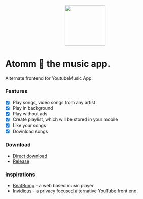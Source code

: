 <p align="center">
    <a href="#" >
        <img src="https://user-images.githubusercontent.com/43115551/152646825-10a0328c-b637-489a-9f66-dcfa82ce4fb8.png" width="128" height="128">
    </a>
</p>


# Atomm 🎸 the music app.

Alternate frontend for YoutubeMusic App. 


### Features

- [x] Play songs, video songs from any artist
- [x] Play in background
- [x] Play without ads
- [x] Create playlist, which will be stored in your mobile
- [x] Like your songs
- [x] Download songs 

### Download
- [Direct download](https://github.com/vj-abishek/atomm/releases/download/v1.0/app-release.apk)
- [Release](https://github.com/vj-abishek/atomm/releases/tag/v1.0)

### inspirations
- [BeatBump](https://github.com/snuffyDev/Beatbump) - a web based music player
- [Invidious](https://github.com/iv-org/invidious) - a privacy focused alternative YouTube front end.
